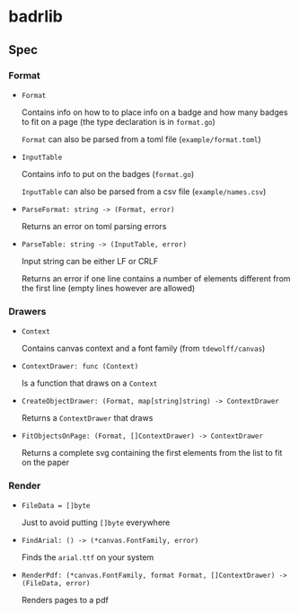# badrlib

## Spec

### Format

- `Format`

  Contains info on how to to place info on a badge and
  how many badges to fit on a page (the type declaration is in `format.go`)

  `Format` can also be parsed from a toml file (`example/format.toml`)

- `InputTable`

  Contains info to put on the badges (`format.go`)

  `InputTable` can also be parsed from a csv file (`example/names.csv`)

- `ParseFormat: string -> (Format, error)`

  Returns an error on toml parsing errors

- `ParseTable: string -> (InputTable, error)`

  Input string can be either LF or CRLF

  Returns an error if one line contains a number of elements different
  from the first line (empty lines however are allowed)

### Drawers

- `Context`

  Contains canvas context and a font family (from `tdewolff/canvas`)

- `ContextDrawer: func (Context)`

  Is a function that draws on a `Context`

- `CreateObjectDrawer: (Format, map[string]string) -> ContextDrawer`

  Returns a `ContextDrawer` that draws

- `FitObjectsOnPage: (Format, []ContextDrawer) -> ContextDrawer`

  Returns a complete svg containing the first elements from the list to fit
  on the paper

### Render

- `FileData = []byte`

  Just to avoid putting `[]byte` everywhere

- `FindArial: () -> (*canvas.FontFamily, error)`

  Finds the `arial.ttf` on your system

- `RenderPdf: (*canvas.FontFamily, format Format, []ContextDrawer) -> (FileData, error)`

  Renders pages to a pdf
